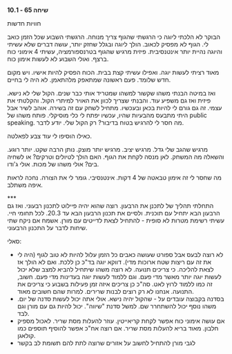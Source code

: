 **שיחה 65 \- 10.1**

חוויות חדשות

הבוקר לא הלכתי ליוגה כי הרגשתי שהגוף צריך מנוחה. הרגשתי השבוע שכל הזמן כואב לי. הגוף לא מפסיק לכאוב. הולך ליוגה ובגלל שחזק יותר, עושה דברים שלא עשיתי והיוגה נהיית יותר אינטנסיבית. פיזית מרגיש שהגוף בטרנספורמציה, עשיתי 4 אימוני כוח ברצף. ואולי השבוע לא לעשות אימון כוח. 

מאוד רציתי לעשות יוגה. ואפילו עשיתי קצת בבית. הכוח הפסיק להיות אישיו. ויש מקום חדש שלומד. פעם ראשונה שמתאפק מלהתאמן. לא היה לי בחיים. 

ואז במיטה הבנתי משהו שקשור למשהו שמטריד אותי כבר שנים. הקול שלי לא נישא. פיזית ואז גם משפיע עוד. והבנתי שצריך לכוון את האויר למיתרי הקול. והקלטתי את עצמי. זה גם גורם לי להיות בכאן ובעכשיו. מתחיל לשחק עם זה בשירה. אוהב לשיר אבל היתי מתבעס מהבעיות שהיו, עכשיו יפתח לי כלי מוסיקלי. פותח משהו של public speaking. מה חסר לי להרגיש בטוח בדיבור? רק הקול שלי. יודע לדבר. 

כאילו הוסיפו לי עוד צבע לפאלטה. 

מרגיש שהגב שלי גדל. מרגיש יציב. מרגיש יותר מוצק. נותן הרבה שקט. יותר רוגע. והשאלה מה המשחק. לאן מנסה לקחת את הגוף. האם הולך לטיולים וטרקים? או לשחיה בים? אולי משהו של מכות. אולי ג'ודו. 

מה שחסר לי זה אימון טבאטה של 4 דקות. אינטנסיבי. גומר לי את הצורה. נחכה לראות איפה משתלב. 

\*\*\*  
התחלתי תהליך של לתכנן את הרבעון. רוצה שהוא יהיה פיילוט לתכנון רבעוני. ואז גם הרבעון הבא יתחיל עם תוכנית. ולסיים את תכנון הרבעון הבא עד 20.3. לכל תחומי חיי. עשיתי רשימת מטרות לא סופית \- להתחיל לצאת לדייטים עם מורן. אשמח אם ניקח שתי שיחות לדבר על התכנון הרבעוני. 

סאלי:

* לא רוצה לבעס אבל ספורט שעושה כאבים כל הזמן עלול להיות לא טוב לגוף (היה לי את זה עם ריצות שטח ארוכות מדי). דווקא יוגה בד"כ כן ללכת. ואם לא הולך אז לצאת להליכה. כי צריכים תנועה. לא רוצה משהו שיתחיל להביא למצב שלא יכול לעשות יוגה יותר מאשר מדי פעם. וגם ללמוד לעשות יוגה בעדינות מדי פעם. חשוב, זה כמו ללמוד לרוץ לאט. סה"כ כן צריכים איזה זמן פעילות בשבוע כי צריכים את התנועה. אנחנו לא רק רוצים לבנות שרירים. למרות שהם חשובים מאוד.   
* בסדנה בקבוצה עובדים על \- שהקול יהיה נישא. אולי אתה יכול לעשות סדנה של יום. משהו נוסף יכול להשתחרר שם. למשל סדנת "שיווה". יכול להיות גם עם מורן וגם לבד.   
* אם עושה אימוני כוח אפשר לקחת קריאייטין. עוזר להעלות מסת שריר. לאכול מספיק חלבון. מאוד בריא להעלות מסת שריר. אם רוצה אח"כ אפשר להוסיף תוספים כמו קולאגן.   
* לגבי מורן להתחיל לחשוב על אזורים שרוצה לתת להם תשומת לב בקשר


